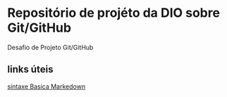 #  Repositório de projéto da DIO  sobre Git/GitHub

Desafio de Projeto Git/GitHub
## links úteis
[sintaxe Basica Markedown](https://www.markdownguide.org/basic-syntax/)
